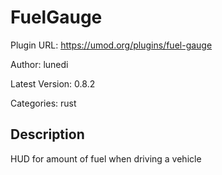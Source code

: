 # FuelGauge

Plugin URL: https://umod.org/plugins/fuel-gauge

Author: lunedi

Latest Version: 0.8.2

Categories: rust

## Description

HUD for amount of fuel when driving a vehicle
